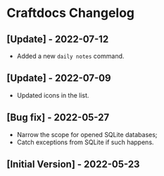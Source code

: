 # Craftdocs Changelog

## [Update] - 2022-07-12

- Added a new `daily notes` command.

## [Update] - 2022-07-09

- Updated icons in the list.

## [Bug fix] - 2022-05-27

- Narrow the scope for opened SQLite databases;
- Catch exceptions from SQLite if such happens.

## [Initial Version] - 2022-05-23
